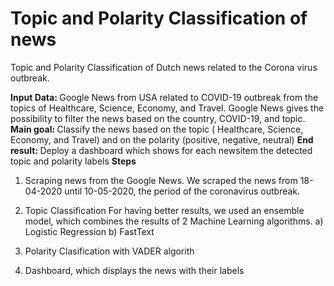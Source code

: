 # Topic and Polarity Classification of news
Topic and Polarity Classification of Dutch news related to the Corona virus outbreak. 

<strong> Input Data: </strong> Google News from USA related to COVID-19 outbreak from the topics of Healthcare, Science, Economy, and Travel. Google News gives the possibility to filter the news based on the country, COVID-19, and topic.
<strong> Main goal: </strong> Classify the news based on the topic ( Healthcare, Science, Economy, and Travel) and on the polarity (positive, negative, neutral)
<strong> End result: </strong> Deploy a dashboard which shows for each newsitem the detected topic and polarity labels 
<strong>Steps </strong>

1) Scraping news from the Google News. 
We scraped the news from 18-04-2020 until 10-05-2020, the period of the coronavirus outbreak. 

2) Topic Classification
For having better results, we used an ensemble model, which combines the results of 2 Machine Learning algorithms. 
  a) Logistic Regression
  b) FastText
3) Polarity Clasification with VADER algorith

4) Dashboard, which displays the news with their labels
